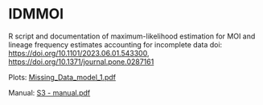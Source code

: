 # IDMMOI
R script and documentation of maximum-likelihood estimation for MOI and lineage frequency estimates accounting for incomplete data  doi: https://doi.org/10.1101/2023.06.01.543300, https://doi.org/10.1371/journal.pone.0287161

Plots:
[Missing_Data_model_1.pdf](https://github.com/mhashemihsmw/IDMMOI/files/14459793/Missing_Data_model_1.pdf)

Manual:
[S3 - manual.pdf](https://github.com/mhashemihsmw/IDMMOI/files/14459795/S3.-.manual.pdf)
